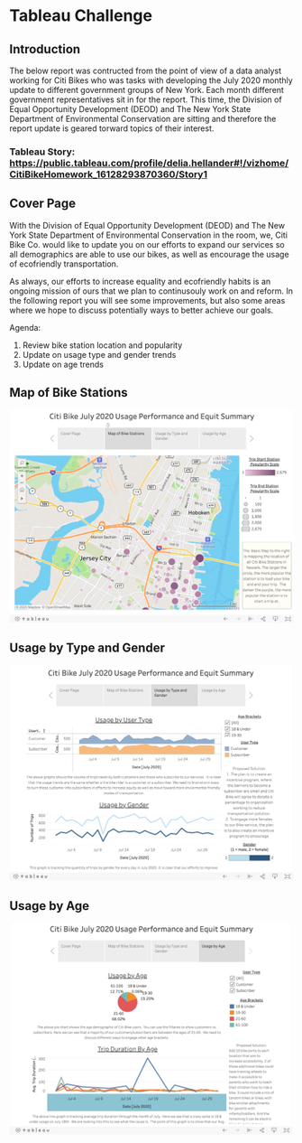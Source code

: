 # Tableau Challenge

## Introduction

The below report was contructed from the point of view of a data analyst working for Citi Bikes who was tasks with developing the July 2020 monthly update to different government groups of New York. Each month different government representatives sit in for the report.  This time, the Division of Equal Opportunity Development (DEOD) and The New York State Department of Environmental Conservation are sitting and therefore the report update is geared torward topics of their interest.

### Tableau Story: https://public.tableau.com/profile/delia.hellander#!/vizhome/CitiBikeHomework_16128293870360/Story1

## Cover Page

With the Division of Equal Opportunity Development (DEOD) and The New York State Department of Environmental Conservation in the room, we, Citi Bike Co. would like to update you on our efforts to expand our services so all demographics are able to use our bikes, as well as encourage the usage of ecofriendly transportation.

As always, our efforts to increase equality and ecofriendly habits is an ongoing mission of ours that we plan to continusouly work on and reform.  In the following report you will see some improvements, but also some areas where we hope to discuss potentially ways to better achieve our goals.

Agenda:
1. Review bike station location and popularity
2. Update on usage type and gender trends
2. Update on age trends

## Map of Bike Stations

![Map](https://github.com/deliahellander/tableau-challenge/blob/main/Images/Map.png?raw=true)

## Usage by Type and Gender

![Type/Gender](https://github.com/deliahellander/tableau-challenge/blob/main/Images/Usage-by-Type-and-Gender.png?raw=true)

## Usage by Age

![alt text](https://github.com/deliahellander/tableau-challenge/blob/main/Images/Usage-by-Age.png?raw=true)


